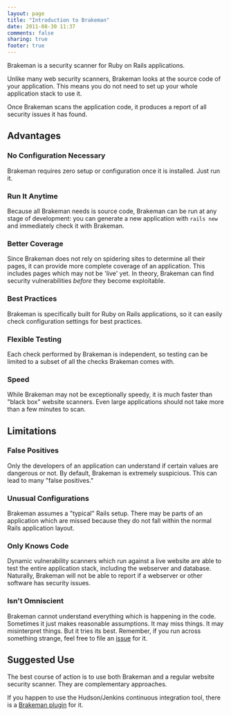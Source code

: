 ```yaml
---
layout: page
title: "Introduction to Brakeman"
date: 2011-08-30 11:37
comments: false
sharing: true
footer: true
---
```


Brakeman is a security scanner for Ruby on Rails applications.

Unlike many web security scanners, Brakeman looks at the source code of your application. This means you do not need to set up your whole application stack to use it.

Once Brakeman scans the application code, it produces a report of all security issues it has found.

## Advantages

### No Configuration Necessary

Brakeman requires zero setup or configuration once it is installed. Just run it.

### Run It Anytime

Because all Brakeman needs is source code, Brakeman can be run at any stage of development: you can generate a new application with `rails new` and immediately check it with Brakeman.

### Better Coverage

Since Brakeman does not rely on spidering sites to determine all their pages, it can provide more complete coverage of an application. This includes pages which may not be 'live' yet. In theory, Brakeman can find security vulnerabilities *before* they become exploitable.

### Best Practices

Brakeman is specifically built for Ruby on Rails applications, so it can easily check configuration settings for best practices.

### Flexible Testing

Each check performed by Brakeman is independent, so testing can be limited to a subset of all the checks Brakeman comes with.

### Speed

While Brakeman may not be exceptionally speedy, it is much faster than "black box" website scanners. Even large applications should not take more than a few minutes to scan.

## Limitations

### False Positives

Only the developers of an application can understand if certain values are dangerous or not. By default, Brakeman is extremely suspicious. This can lead to many "false positives."

### Unusual Configurations

Brakeman assumes a "typical" Rails setup. There may be parts of an application which are missed because they do not fall within the normal Rails application layout.

### Only Knows Code

Dynamic vulnerability scanners which run against a live website are able to test the entire application stack, including the webserver and database. Naturally, Brakeman will not be able to report if a webserver or other software has security issues.

### Isn't Omniscient

Brakeman cannot understand everything which is happening in the code. Sometimes it just makes reasonable assumptions. It may miss things. It may misinterpret things. But it tries its best. Remember, if you run across something strange, feel free to file an [issue](https://github.com/presidentbeef/brakeman/issues) for it.

## Suggested Use

The best course of action is to use both Brakeman and a regular website security scanner. They are complementary approaches.

If you happen to use the Hudson/Jenkins continuous integration tool, there is a [Brakeman plugin](/docs/jenkins) for it.
